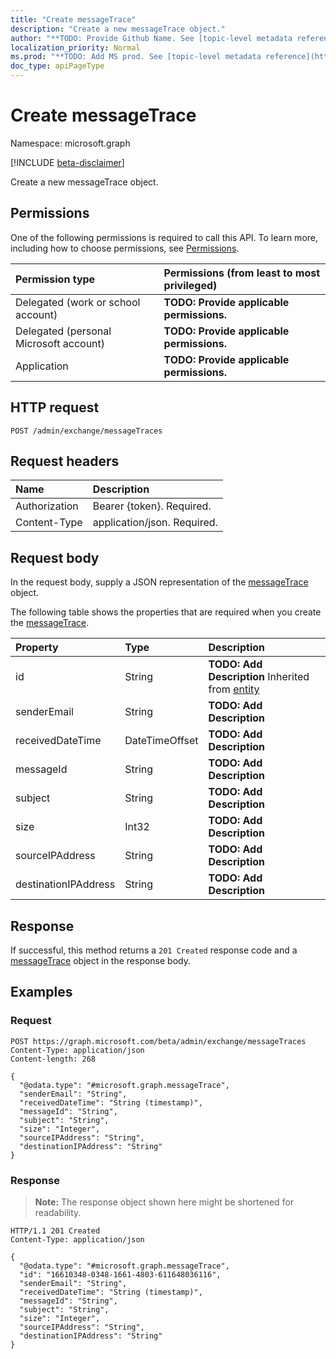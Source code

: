 ```yaml
---
title: "Create messageTrace"
description: "Create a new messageTrace object."
author: "**TODO: Provide Github Name. See [topic-level metadata reference](https://msgo.azurewebsites.net/add/document/guidelines/metadata.html#topic-level-metadata)**"
localization_priority: Normal
ms.prod: "**TODO: Add MS prod. See [topic-level metadata reference](https://msgo.azurewebsites.net/add/document/guidelines/metadata.html#topic-level-metadata)**"
doc_type: apiPageType
---
```


# Create messageTrace
Namespace: microsoft.graph

[!INCLUDE [beta-disclaimer](../../includes/beta-disclaimer.md)]

Create a new messageTrace object.

## Permissions
One of the following permissions is required to call this API. To learn more, including how to choose permissions, see [Permissions](/graph/permissions-reference).

|Permission type|Permissions (from least to most privileged)|
|:---|:---|
|Delegated (work or school account)|**TODO: Provide applicable permissions.**|
|Delegated (personal Microsoft account)|**TODO: Provide applicable permissions.**|
|Application|**TODO: Provide applicable permissions.**|

## HTTP request

<!-- {
  "blockType": "ignored"
}
-->
``` http
POST /admin/exchange/messageTraces
```

## Request headers
|Name|Description|
|:---|:---|
|Authorization|Bearer {token}. Required.|
|Content-Type|application/json. Required.|

## Request body
In the request body, supply a JSON representation of the [messageTrace](../resources/messagetrace.md) object.

The following table shows the properties that are required when you create the [messageTrace](../resources/messagetrace.md).

|Property|Type|Description|
|:---|:---|:---|
|id|String|**TODO: Add Description** Inherited from [entity](../resources/entity.md)|
|senderEmail|String|**TODO: Add Description**|
|receivedDateTime|DateTimeOffset|**TODO: Add Description**|
|messageId|String|**TODO: Add Description**|
|subject|String|**TODO: Add Description**|
|size|Int32|**TODO: Add Description**|
|sourceIPAddress|String|**TODO: Add Description**|
|destinationIPAddress|String|**TODO: Add Description**|



## Response

If successful, this method returns a `201 Created` response code and a [messageTrace](../resources/messagetrace.md) object in the response body.

## Examples

### Request
<!-- {
  "blockType": "request",
  "name": "create_messagetrace_from_messagetraces"
}
-->
``` http
POST https://graph.microsoft.com/beta/admin/exchange/messageTraces
Content-Type: application/json
Content-length: 268

{
  "@odata.type": "#microsoft.graph.messageTrace",
  "senderEmail": "String",
  "receivedDateTime": "String (timestamp)",
  "messageId": "String",
  "subject": "String",
  "size": "Integer",
  "sourceIPAddress": "String",
  "destinationIPAddress": "String"
}
```


### Response
>**Note:** The response object shown here might be shortened for readability.
<!-- {
  "blockType": "response",
  "truncated": true,
  "@odata.type": "microsoft.graph.messageTrace"
}
-->
``` http
HTTP/1.1 201 Created
Content-Type: application/json

{
  "@odata.type": "#microsoft.graph.messageTrace",
  "id": "16610348-0348-1661-4803-611648036116",
  "senderEmail": "String",
  "receivedDateTime": "String (timestamp)",
  "messageId": "String",
  "subject": "String",
  "size": "Integer",
  "sourceIPAddress": "String",
  "destinationIPAddress": "String"
}
```

